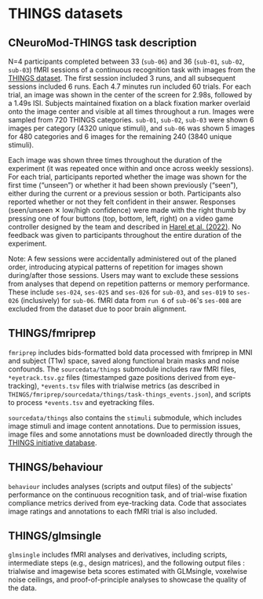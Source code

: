 THINGS datasets
===============

## CNeuroMod-THINGS task description

N=4 participants completed between 33 (`sub-06`) and 36 (`sub-01`, `sub-02`, `sub-03`) fMRI sessions of a continuous recognition task with images from the [THINGS dataset](https://things-initiative.org/). The first session included 3 runs, and all subsequent sessions included 6 runs. Each 4.7 minutes run included 60 trials. For each trial, an image was shown in the center of the screen for 2.98s, followed by a 1.49s ISI. Subjects maintained fixation on a black fixation marker overlaid onto the image center and visible at all times throughout a run. Images were sampled from 720 THINGS categories. `sub-01`, `sub-02`, `sub-03` were shown 6 images per category (4320 unique stimuli), and `sub-06` was shown 5 images for 480 categories and 6 images for the remaining 240 (3840 unique stimuli).  

Each image was shown three times throughout the duration of the experiment (it was repeated once within and once across weekly sessions). For each trial, participants reported whether the image was shown for the first time (“unseen”) or whether it had been shown previously (“seen”), either during the current or a previous session or both. Participants also reported whether or not they felt confident in their answer. Responses (seen/unseen ✕ low/high confidence) were made with the right thumb by pressing one of four buttons (top, bottom, left, right) on a video game controller designed by the team and described in [Harel et al. (2022)](https://psyarxiv.com/m2x6y/). No feedback was given to participants throughout the entire duration of the experiment.

Note: A few sessions were accidentally administered out of the planed order, introducing atypical patterns of repetition for images shown during/after those sessions. Users may want to exclude these sessions from analyses that depend on repetition patterns or memory performance. These include `ses-024`, `ses-025` and `ses-026` for `sub-03`, and `ses-019` to `ses-026` (inclusively) for `sub-06`. fMRI data from `run 6` of `sub-06`'s `ses-008` are excluded from the dataset due to poor brain alignment.

## THINGS/fmriprep

``fmriprep`` includes bids-formatted bold data processed with fmriprep in MNI and subject (T1w) space, saved along functional brain masks and noise confounds. The ``sourcedata/things`` submodule includes raw fMRI files, ``*eyetrack.tsv.gz`` files (timestamped gaze positions derived from eye-tracking), ``*events.tsv`` files with trialwise metrics (as described in ``THINGS/fmriprep/sourcedata/things/task-things_events.json``), and scripts to process ``*events.tsv`` and eyetracking files.

``sourcedata/things`` also contains the ``stimuli`` submodule, which includes image stimuli and image content annotations. Due to permission issues, image files and some annotations must be downloaded directly through the [THINGS initiative database](https://osf.io/jum2f/).

## THINGS/behaviour

``behaviour`` includes analyses (scripts and output files) of the subjects' performance on the continuous recognition task, and of trial-wise fixation compliance metrics derived from eye-tracking data. Code that associates image ratings and annotations to each fMRI trial is also included.

## THINGS/glmsingle

``glmsingle`` includes fMRI analyses and derivatives, including scripts, intermediate steps (e.g., design matrices), and the following output files : trialwise and imagewise beta scores estimated with GLMsingle, voxelwise noise ceilings, and proof-of-principle analyses to showcase the quality of the data.  
